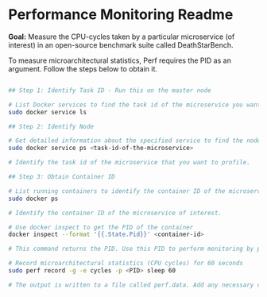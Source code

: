 # Performance Monitoring Readme

**Goal:** Measure the CPU-cycles taken by a particular microservice (of interest) in an open-source benchmark suite called DeathStarBench.

To measure microarchitectural statistics, Perf requires the PID as an argument. Follow the steps below to obtain it.

```bash

## Step 1: Identify Task ID - Run this on the master node

# List Docker services to find the task id of the microservice you want to profile
sudo docker service ls

## Step 2: Identify Node

# Get detailed information about the specified service to find the node information
sudo docker service ps <task-id-of-the-microservice>

# Identify the task id of the microservice that you want to profile.

## Step 3: Obtain Container ID

# List running containers to identify the container ID of the microservice of interest
sudo docker ps

# Identify the container ID of the microservice of interest.

# Use docker inspect to get the PID of the container
docker inspect --format '{{.State.Pid}}' <container-id>

# This command returns the PID. Use this PID to perform monitoring by passing it to Perf.

# Record microarchitectural statistics (CPU cycles) for 60 seconds
sudo perf record -g -e cycles -p <PID> sleep 60

# The output is written to a file called perf.data. Add any necessary comments as required.
```
